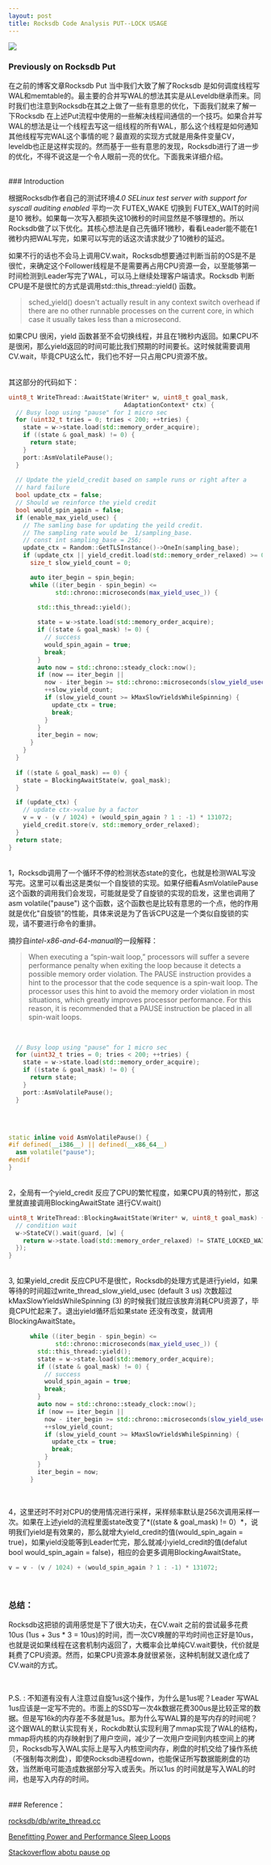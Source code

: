 ```yaml
---
layout: post
title: Rocksdb Code Analysis PUT--LOCK USAGE
---
```


![](/public/images/2020-04-15/rocksdb_cover.png)
<br>

### Previously on Rocksdb Put

在之前的博客文章Rocksdb Put 当中我们大致了解了Rocksdb 是如何调度线程写WAL和memtable的。最主要的合并写WAL的想法其实是从Leveldb继承而来。同时我们也注意到Rocksdb在其之上做了一些有意思的优化，下面我们就来了解一下Rocksdb 在上述Put流程中使用的一些解决线程间通信的一个技巧。如果合并写WAL的想法是让一个线程去写这一组线程的所有WAL，那么这个线程是如何通知其他线程写完WAL这个事情的呢？最直观的实现方式就是用条件变量CV，leveldb也正是这样实现的。然而基于一些有意思的发现，Rocksdb进行了进一步的优化，不得不说这是一个令人眼前一亮的优化。下面我来详细介绍。



<br>
### Introduction

根据Rocksdb作者自己的测试环境*4.0 SELinux test server with support for syscall auditing enabled* 平均一次 FUTEX_WAKE 切换到 FUTEX_WAIT的时间是10 微秒。如果每一次写入都损失这10微秒的时间显然是不够理想的。所以Rocksdb做了以下优化。其核心想法是自己先循环1微秒，看看Leader能不能在1微秒内把WAL写完，如果可以写完的话这次请求就少了10微秒的延迟。


如果不行的话也不会马上调用CV.wait，Rocksdb想要通过判断当前的OS是不是很忙，来确定这个Follower线程是不是需要再占用CPU资源一会，以至能够第一时间检测到Leader写完了WAL，可以马上继续处理客户端请求。Rocksdb 判断CPU是不是很忙的方式是调用std::this_thread::yield() 函数。

>  sched_yield() doesn't actually result in any
>  context switch overhead if there are no other runnable processes
>  on the current core, in which case it usually takes less than
>  a microsecond.

如果CPU 很闲，yield 函数甚至不会切换线程，并且在1微秒内返回。如果CPU不是很闲，那么yield返回的时间可能比我们预期的时间要长。这时候就需要调用CV.wait，毕竟CPU这么忙，我们也不好一只占用CPU资源不放。 



<br>
其这部分的代码如下：

```c++
uint8_t WriteThread::AwaitState(Writer* w, uint8_t goal_mask,
                                AdaptationContext* ctx) {
  // Busy loop using "pause" for 1 micro sec
  for (uint32_t tries = 0; tries < 200; ++tries) {
    state = w->state.load(std::memory_order_acquire);
    if ((state & goal_mask) != 0) {
      return state;
    }
    port::AsmVolatilePause();
  }
  
  // Update the yield_credit based on sample runs or right after a
  // hard failure
  bool update_ctx = false;
  // Should we reinforce the yield credit
  bool would_spin_again = false;
  if (enable_max_yield_usec) {
    // The samling base for updating the yeild credit.
    // The sampling rate would be  1/sampling_base.
    // const int sampling_base = 256;
    update_ctx = Random::GetTLSInstance()->OneIn(sampling_base);
    if (update_ctx || yield_credit.load(std::memory_order_relaxed) >= 0) {
      size_t slow_yield_count = 0;

      auto iter_begin = spin_begin;
      while ((iter_begin - spin_begin) <=
             std::chrono::microseconds(max_yield_usec_)) {
      
        std::this_thread::yield();

        state = w->state.load(std::memory_order_acquire);
        if ((state & goal_mask) != 0) {
          // success
          would_spin_again = true;
          break;
        }
        auto now = std::chrono::steady_clock::now();
        if (now == iter_begin ||
          now - iter_begin >= std::chrono::microseconds(slow_yield_usec_)){
          ++slow_yield_count;
          if (slow_yield_count >= kMaxSlowYieldsWhileSpinning) {
            update_ctx = true;
            break;
          }
        }
        iter_begin = now;
      }
    }
  }
  
  if ((state & goal_mask) == 0) {
    state = BlockingAwaitState(w, goal_mask);
  }

  if (update_ctx) {
    // update ctx->value by a factor
    v = v - (v / 1024) + (would_spin_again ? 1 : -1) * 131072;
    yield_credit.store(v, std::memory_order_relaxed);
  }
  return state;
}
```

<br>
1，Rocksdb调用了一个循环不停的检测状态state的变化，也就是检测WAL写没写完。这里可以看出这是类似一个自旋锁的实现。如果仔细看AsmVolatilePause 这个函数的调用我们会发现，可能就是受了自旋锁的实现的启发，这里也调用了asm volatile("pause") 这个函数，这个函数也是比较有意思的一个点，他的作用就是优化"自旋锁”的性能，具体来说是为了告诉CPU这是一个类似自旋锁的实现，请不要进行命令的重排。

摘抄自*intel-x86-and-64-manual*的一段解释：

> When executing a “spin-wait loop,” processors will suffer a severe performance penalty when exiting the loop because it detects a possible memory order violation. The PAUSE instruction provides a hint to the processor that the code sequence is a spin-wait loop. The processor uses this hint to avoid the memory order violation in most situations, which greatly improves processor performance. For this reason, it is recommended that a PAUSE instruction be placed in all spin-wait loops.


<br>

```c++
  // Busy loop using "pause" for 1 micro sec
  for (uint32_t tries = 0; tries < 200; ++tries) {
    state = w->state.load(std::memory_order_acquire);
    if ((state & goal_mask) != 0) {
      return state;
    }
    port::AsmVolatilePause();
  }
```

<br>


```c++

static inline void AsmVolatilePause() {
#if defined(__i386__) || defined(__x86_64__)
  asm volatile("pause");
#endif
}
```

<br>
2，全局有一个yield_credit 反应了CPU的繁忙程度，如果CPU真的特别忙，那这里就直接调用BlockingAwaitState 进行CV.wait()

```c++
uint8_t WriteThread::BlockingAwaitState(Writer* w, uint8_t goal_mask) {
  // condition wait
  w->StateCV().wait(guard, [w] {
    return w->state.load(std::memory_order_relaxed) != STATE_LOCKED_WAITING;
  });
}
```

<br>
3, 如果yield_credit 反应CPU不是很忙，Rocksdb的处理方式是进行yield，如果等待的时间超过write_thread_slow_yield_usec (default 3 us) 次数超过 kMaxSlowYieldsWhileSpinning (3) 的时候我们就应该放弃消耗CPU资源了，毕竟CPU忙起来了。退出yield循环后如果state 还没有改变，就调用BlockingAwaitState。

```c++
      while ((iter_begin - spin_begin) <=
             std::chrono::microseconds(max_yield_usec_)) {
        std::this_thread::yield();
        state = w->state.load(std::memory_order_acquire);
        if ((state & goal_mask) != 0) {
          // success
          would_spin_again = true;
          break;
        }
        auto now = std::chrono::steady_clock::now();
        if (now == iter_begin ||
          now - iter_begin >= std::chrono::microseconds(slow_yield_usec_)){
          ++slow_yield_count;
          if (slow_yield_count >= kMaxSlowYieldsWhileSpinning) {
            update_ctx = true;
            break;
          }
        }
        iter_begin = now;
      }
```


<br>

4，这里还时不时对CPU的使用情况进行采样，采样频率默认是256次调用采样一次。如果在上述yield的流程里面state改变了*((state & goal_mask) != 0）*，说明我们yield是有效果的，那么就增大yield_credit的值(would_spin_again = true)，如果yield没能等到Leader忙完，那么就减小yield_credit的值(defalut bool would_spin_again = false)，相应的会更多调用BlockingAwaitState。

```c++
v = v - (v / 1024) + (would_spin_again ? 1 : -1) * 131072;
```


<br>

### 总结：

Rocksdb这把锁的调用感觉是下了很大功夫，在CV.wait 之前的尝试最多花费10us (1us + 3us * 3 = 10us)的时间，而一次CV唤醒的平均时间也正好是10us，也就是说如果线程在这套机制内返回了，大概率会比单纯CV.wait要快，代价就是耗费了CPU资源。然而，如果CPU资源本身就很紧张，这种机制就又退化成了CV.wait的方式。


<br>

P.S. : 不知道有没有人注意过自旋1us这个操作，为什么是1us呢？Leader 写WAL 1us应该是一定写不完的。市面上的SSD写一次4k数据花费300us是比较正常的数据。但是写16k的内存差不多就是1us。那为什么写WAL算的是写内存的时间呢？这个跟WAL的默认实现有关，Rockdb默认实现利用了mmap实现了WAL的结构，mmap将内核的内存映射到了用户空间，减少了一次用户空间到内核空间上的拷贝，Rocksdb写入WAL实际上是写入内核空间内存，刷盘的时机交给了操作系统（不强制每次刷盘），即使Rocksdb进程down，也能保证所写数据能刷盘的功效，当然断电可能造成数据部分写入或丢失。所以1us 的时间就是写入WAL的时间，也是写入内存的时间。



<br>
### Reference：

[rocksdb/db/write_thread.cc](https://github.com/facebook/rocksdb/blob/v5.9.2/db/write_thread.cc#L56)

[Benefitting Power and Performance Sleep Loops](https://software.intel.com/en-us/articles/benefitting-power-and-performance-sleep-loops)

[Stackoverflow abotu pause op](https://stackoverflow.com/questions/12894078/what-is-the-purpose-of-the-pause-instruction-in-x86)

